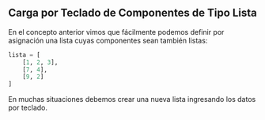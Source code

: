 ## Carga por Teclado de Componentes de Tipo Lista

En el concepto anterior vimos que fácilmente podemos definir por asignación una lista cuyas componentes sean también listas:

```python
lista = [
    [1, 2, 3], 
    [7, 4], 
    [9, 2]
]
```

En muchas situaciones debemos crear una nueva lista ingresando los datos por teclado.







